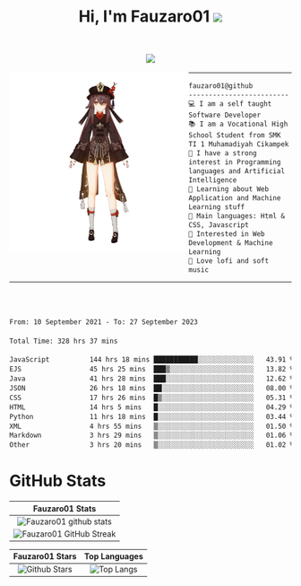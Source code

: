 <h1 align="center">
Hi, I'm Fauzaro01
  <img src="https://media.giphy.com/media/hvRJCLFzcasrR4ia7z/giphy.gif" width="30"></h1>
<br/>

<p align="center">
  <a href="https://github.com/DenverCoder1/readme-typing-svg"><img src="https://readme-typing-svg.herokuapp.com?lines=zZz;Full+Stack+Web+Developer;Student;Software%20Develover;Always%20learning%20new%20things&center=true&width=380&height=45"></a>
</p>

<img align="left" src="/assets/icon2.png" alt="Zeen" width="320" height="320" />
<hr>

```
fauzaro01@github
-------------------------
💻 I am a self taught Software Developer
📚 I am a Vocational High School Student from SMK TI 1 Muhamadiyah Cikampek
📝 I have a strong interest in Programming languages and Artificial Intelligence
🌱 Learning about Web Application and Machine Learning stuff
🌟 Main languages: Html & CSS, Javascript
🚩 Interested in Web Development & Machine Learning
🎵 Love lofi and soft music
```

<hr>
<br>
<br>
<div align="left">
<!--START_SECTION:waka-->

```txt
From: 10 September 2021 - To: 27 September 2023

Total Time: 328 hrs 37 mins

JavaScript          144 hrs 18 mins ███████████░░░░░░░░░░░░░░   43.91 %
EJS                 45 hrs 25 mins  ███▒░░░░░░░░░░░░░░░░░░░░░   13.82 %
Java                41 hrs 28 mins  ███░░░░░░░░░░░░░░░░░░░░░░   12.62 %
JSON                26 hrs 18 mins  ██░░░░░░░░░░░░░░░░░░░░░░░   08.00 %
CSS                 17 hrs 26 mins  █▒░░░░░░░░░░░░░░░░░░░░░░░   05.31 %
HTML                14 hrs 5 mins   █░░░░░░░░░░░░░░░░░░░░░░░░   04.29 %
Python              11 hrs 18 mins  █░░░░░░░░░░░░░░░░░░░░░░░░   03.44 %
XML                 4 hrs 55 mins   ▒░░░░░░░░░░░░░░░░░░░░░░░░   01.50 %
Markdown            3 hrs 29 mins   ▒░░░░░░░░░░░░░░░░░░░░░░░░   01.06 %
Other               3 hrs 20 mins   ▒░░░░░░░░░░░░░░░░░░░░░░░░   01.02 %
```

<!--END_SECTION:waka-->
</div>

# GitHub Stats

|                                                            Fauzaro01 Stats                                                            |
| :--------------------------------------------------------------------------------------------------------------------------------------------: |
|        ![Fauzaro01 github stats](https://github-readme-stats.vercel.app/api?username=Fauzaro01&show_icons=true&theme=algolia)        |
|              ![Fauzaro01 GitHub Streak](https://github-readme-streak-stats.herokuapp.com/?user=Fauzaro01&theme=algolia)              |

|                                                                                              Fauzaro01 Stars                                                                                              |                                                           Top Languages                                                           |
| :----------------------------------------------------------------------------------------------------------------------------------------------------------------------------------------------------------------: | :-------------------------------------------------------------------------------------------------------------------------------: |
| ![Github Stars](https://github-readme-stats.vercel.app/api?username=Fauzaro01&show_icons=true&locale=en&count_private=true&hide_rank=true&custom_title=My%20GitHub%20Stats&disable_animations=true&theme=algolia) | ![Top Langs](https://github-readme-stats.vercel.app/api/top-langs/?username=Fauzaro01&langs_count=8&theme=algolia&layout=compact) |

